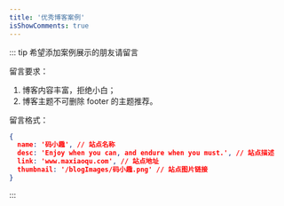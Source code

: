 ```yaml
---
title: '优秀博客案例'
isShowComments: true
---
```


<theme-example></theme-example>

::: tip 希望添加案例展示的朋友请留言

留言要求：
1. 博客内容丰富，拒绝小白；
2. 博客主题不可删除 footer 的主题推荐。

留言格式：
```json
{
  name: '码小趣', // 站点名称
  desc: 'Enjoy when you can, and endure when you must.', // 站点描述
  link: 'www.maxiaoqu.com', // 站点地址
  thumbnail: '/blogImages/码小趣.png' // 站点图片链接
}
```
:::